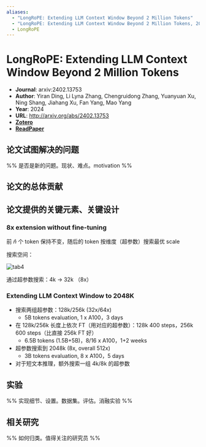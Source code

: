 ```yaml
---
aliases:
  - "LongRoPE: Extending LLM Context Window Beyond 2 Million Tokens"
  - "LongRoPE: Extending LLM Context Window Beyond 2 Million Tokens, 2024"
  - LongRoPE
---
```


# LongRoPE: Extending LLM Context Window Beyond 2 Million Tokens

- **Journal**: arxiv:2402.13753
- **Author**: Yiran Ding, Li Lyna Zhang, Chengruidong Zhang, Yuanyuan Xu, Ning Shang, Jiahang Xu, Fan Yang, Mao Yang
- **Year**: 2024
- **URL**: http://arxiv.org/abs/2402.13753
- [**Zotero**](zotero://select/items/@2024LongRoPEExtendingLLMDing)
- [**ReadPaper**](https://readpaper.com/pdf-annotate/note?pdfId=2193992302006420992&noteId=2356463258262913536)

## 论文试图解决的问题

%% 是否是新的问题。现状、难点。motivation %%

## 论文的总体贡献

## 论文提供的关键元素、关键设计

### 8x extension without fine-tuning

前 $\hat{n}$ 个 token 保持不变，随后的 token 按维度（超参数）搜索最优 scale

搜索空间：

![tab4](https://pdf.cdn.readpaper.com/parsed/fetch_target/a5a48dbc104d5c815fd21b7f3903f81d_3_Table_4_109983830.png)

通过超参数搜索：4k → 32k （8x）

### Extending LLM Context Window to 2048K

- 搜索两组超参数：128k/256k (32x/64x)
    - 5B tokens evaluation, 1 x A100，3 days
- 在 128k/256k 长度上依次 FT（用对应的超参数）：128k 400 steps，256k 600 steps（比直接 256k FT 好）
    - 6.5B tokens (1.5B+5B)，8/16 x A100，1+2 weeks
- 超参数搜索到 2048k (8x, overall 512x)
    - 3B tokens evaluation, 8 x A100，5 days
- 对于短文本推理，额外搜索一组 4k/8k 的超参数

## 实验

%% 实现细节、设置。数据集。评估。消融实验 %%

## 相关研究

%% 如何归类。值得关注的研究员 %%
